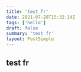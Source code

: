 ```yaml
---
title: 'test fr'
date: 2021-07-28T15:32:14Z
tags: ['hello']
draft: false
summary: 'test fr'
layout: PostSimple
---
```


## test fr
